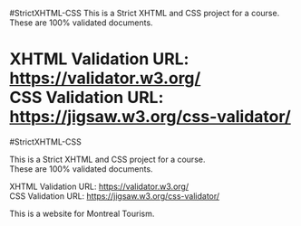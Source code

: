 
#StrictXHTML-CSS
This is a Strict XHTML and CSS project for a course.<br>
These are 100% validated documents.<br>

XHTML Validation URL: https://validator.w3.org/ <br>
CSS Validation URL: https://jigsaw.w3.org/css-validator/ <br>
=======
#StrictXHTML-CSS

This is a Strict XHTML and CSS project for a course.<br>
These are 100% validated documents.<br>

XHTML Validation URL: https://validator.w3.org/<br>
CSS Validation URL: https://jigsaw.w3.org/css-validator/<br>


This is a website for Montreal Tourism.
